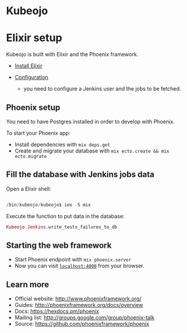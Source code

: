 # Kubeojo

# Elixir setup 

Kubeojo is built with Elixir and the Phoenix framework.

* [Install Elixir](https://elixir-lang.org/install.html)

* [Configuration](https://github.com/MalloZup/kubeojo#configuration)
   - you need to configure a Jenkins user and the jobs to be fetched.

## Phoenix setup

You need to have Postgres installed in order to develop with Phoenix.


To start your Phoenix app:

  * Install dependencies with `mix deps.get`
  * Create and migrate your database with `mix ecto.create && mix ecto.migrate`
  

## Fill the database with Jenkins jobs data

Open a Elixir shell:
```elixir

/bin/kubeojo/kubeojo$ iex -S mix
```

Execute the function to put data in the database:
```elixir
Kubeojo.Jenkins.write_tests_failures_to_db

```

## Starting the web framework

* Start Phoenix endpoint with `mix phoenix.server`
* Now you can visit [`localhost:4000`](http://localhost:4000) from your browser.


## Learn more

  * Official website: http://www.phoenixframework.org/
  * Guides: http://phoenixframework.org/docs/overview
  * Docs: https://hexdocs.pm/phoenix
  * Mailing list: http://groups.google.com/group/phoenix-talk
  * Source: https://github.com/phoenixframework/phoenix
